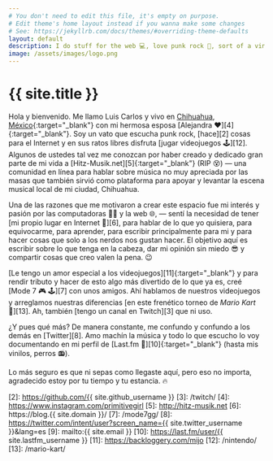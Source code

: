 ```yaml
---
# You don't need to edit this file, it's empty on purpose.
# Edit theme's home layout instead if you wanna make some changes
# See: https://jekyllrb.com/docs/themes/#overriding-theme-defaults
layout: default
description: I do stuff for the web 💻, love punk rock 🤘, sort of a vinyl junkie 🎧 and a Nintendo freak 🕹 since 1990. Probably better than you at Mario Kart 🏁.
image: /assets/images/logo.png
---
```


<h1 class="text-center">{{ site.title }}</h1>

<span class="first-letter">H</span>ola y bienvenido. Me llamo Luis Carlos y vivo en [Chihuahua, México][1]{:target="_blank"} con mi hermosa esposa [Alejandra ❤️][4]{:target="_blank"}. Soy un vato que escucha punk rock, [hace][2] cosas para el Internet y en sus ratos libres disfruta [jugar videojuegos 🕹️][12]. Algunos de ustedes tal vez me conozcan por haber creado y dedicado gran parte de mi vida a [Hitz-Musik.net][5]{:target="_blank"} (RIP 😵) ― una comunidad en línea para hablar sobre música no muy apreciada por las masas que también sirvió como plataforma para apoyar y levantar la escena musical local de mi ciudad, Chihuahua.

Una de las razones que me motivaron a crear este espacio fue mi interés y pasión por las computadoras 👨‍💻 y la web 🌐, ― sentí la necesidad de tener [mi propio lugar en Internet 🔖][6], para hablar de lo que yo quisiera, para equivocarme, para aprender, para escribir principalmente para mi y para hacer cosas que solo a los nerdos nos gustan hacer. El objetivo aquí es escribir sobre lo que tenga en la cabeza, dar mi opinión sin miedo 😎 y compartir cosas que creo valen la pena. 😉

[Le tengo un amor especial a los videojuegos][11]{:target="_blank"} y para rendir tributo y hacer de esto algo más divertido de lo que ya es, creé [Mode 7 🎮 🕹️][7] con unos amigos. Ahí hablamos de nuestros videojuegos y arreglamos nuestras diferencias [en este frenético torneo de *Mario Kart* 🏁][13]. Ah, también [tengo un canal en Twitch][3] que ni uso.

¿Y pues qué más? De manera constante, me confundo y confundo a los demás en [Twitter][8]. Amo machín la música y todo lo que escucho lo voy documentando en mi perfil de [Last.fm 🎵][10]{:target="_blank"} (hasta mis vinilos, perros 📻).

Lo más seguro es que ni sepas como llegaste aquí, pero eso no importa, agradecido estoy por tu tiempo y tu estancia. 🔥

[1]: http://www.chihuahuatucapital.org/
[2]: https://github.com/{{ site.github_username }}
[3]: /twitch/
[4]: https://www.instagram.com/primitivegirl
[5]: http://hitz-musik.net
[6]: https://blog.{{ site.domain }}/
[7]: /mode7gg/
[8]: https://twitter.com/intent/user?screen_name={{ site.twitter_username }}&lang=es
[9]: mailto:{{ site.email }}
[10]: https://last.fm/user/{{ site.lastfm_username }}
[11]: https://backloggery.com/mijo
[12]: /nintendo/
[13]: /mario-kart/